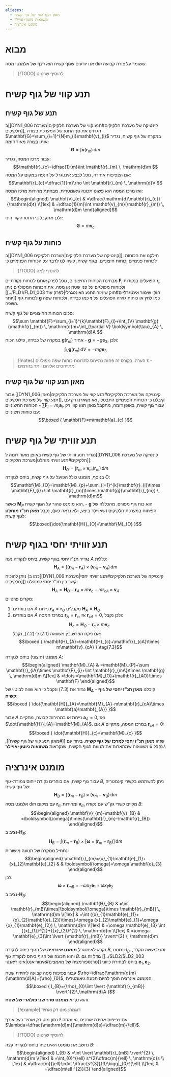 ```yaml
---
aliases:
  - מאזן תנע קווי של גוף קשיח
  - משוואות ניוטון-אויילר
  - מומנט אינרציה
---
```

# מבוא
אנו יודעים שגוף קשיח הוא *רצף* של אלמנטי מסה $\mathrm{d}m$ ששומר על צורה קבועה.
>[!TODO] להוסיף שרטוט

# תנע קווי של גוף קשיח

## תנע של גוף קשיח
ב[[DYN1_006 קינטיקה של מערכת חלקיקים#תנע קווי של מערכת חלקיקים|מערכת חלקיקים]], הגדרנו את סך התנע של המערכת בצורה $\mathbf{G}=\sum_{i=1}^{N}m_{i}\mathbf{v}_{i}$
במקרה של גוף קשיח, נגדיר אותו בצורה מאוד דומה:
$$\mathbf{G}=\int \mathbf{v}(\mathbf{r}_{m}) \, \mathrm{d}m $$
עבור מרכז המסה, נגדיר:
$$\mathbf{r}_{c}=\dfrac{1}{m}\int \mathbf{r}_{m} \, \mathrm{d}m $$
אם הצפיפות אחידה, נוכל לבצע אינטגרל על הנפח במקום על המסה:
$$\mathbf{r}_{c}=\dfrac{1}{m}\rho \int \mathbf{r}_{m} \, \mathrm{d}V $$
ואז מרכז המסה הוא פשוט תכונה גיאומטרית.
מבחינת מהירות מרכז המסה:
$$\begin{aligned}
\mathbf{v}_{c} & =\dfrac{\mathrm{d}\mathbf{r}_{c}}{\mathrm{d}t} \\[1ex]
 & =\dfrac{1}{m}\int \mathbf{v}_{m}(\mathbf{r}_{m}) \, \mathrm{d}m 
\end{aligned}$$
ולכן מתקבל כי התנע הקווי הינו:
$$\mathbf{G}=m\mathbf{v}_{c}$$

## כוחות על גוף קשיח
ב[[DYN1_006 קינטיקה של מערכת חלקיקים|מערכת חלקיקים]], חילקנו את הכוחות לכוחות פנימיים וכוחות חיצוניים. בגוף קשיח, קשה לנו לדבר על הכוחות הפנימיים כי 
>[!TODO] להוסיף למה


מבחינת הכוחות החיצוניים, נוכל לפרק אותם לכוחות נקודתיים $\mathbf{F}_{i}$ הפועלים בנקודות $\mathbf{r}_{i}$, ולכוחות מפולגים על פני שטח או מסה. את הכוחות המפולגים ניתן [[../FLD1/FLD1_003 חוקי שימור אינטגרליים#חוק שימור התנע האינטגרלי|לפרק עוד יותר]] לכוחות גוף $\mathbf{g}$ כמו כבידה, ולכוחות שפה $\boldsymbol{\tau}$ כמו לחץ או כוחות גזירה הפועלים על השפה.

סכום הכוחות החיצוניים על גוף קשיח:
$$\sum \mathbf{F}=\sum_{i=1}^{k}\mathbf{F}_{i}+\int_{V} \mathbf{g}(\mathbf{r}_{m}) \, \mathrm{d}m+\int_{\partial V} \boldsymbol{\tau}_{A}  \, \mathrm{d}A   $$
במקרה של כבידה, פילוג הכוח $\mathbf{g}(\mathbf{r}_{m})$ אחיד - $\mathbf{g}=-g\mathbf{e}_{3}$, ולכן:
$$\int _{V}\mathbf{g}(\mathbf{r}_{m}) \, \mathrm{d}V=-mg\mathbf{e}_{3} $$

>[!notes] הערה: 
 >בקורס זה פחות נתייחס לתרומת כוחות שפה מפולגים $\boldsymbol{\tau}$ - מתייחסים אליהם יותר בזורמים.
 
 

## מאזן תנע קווי של גוף קשיח
עבור [[DYN1_006 קינטיקה של מערכת חלקיקים#תנע קווי של מערכת חלקיקים|מאזן תנע קווי של מערכת חלקיקים]], קיבלנו כי הכוחות הפנימיים התבטלו, ואז נשארנו רק עם הכוחות החיצוניים - $\sum\mathbf{F}_{i}=m_{i}\mathbf{a}_{i}$.
עבור גוף קשיח, באופן דומה, מתקבל מאזן תנע קווי רק עם כוחות חיצוניים:
$$\boxed {
\mathbf{F}=m\mathbf{a}_{c}
 }$$

# תנע זוויתי של גוף קשיח
נגדיר תנע זוויתי של גוף קשיח באופן מאוד דומה ל[[DYN1_006 קינטיקה של מערכת חלקיקים#תנע זוויתי מוחלט|מערכת חלקיקים]]:
$$\mathbf{H}_{O}=\int \mathbf{r}_{m}\times \mathbf{v}_{m}(\mathbf{r}_{m}) \, \mathrm{d}m $$
בנוסף, מומנט כולל הפועל על גוף קשיח, ביחס לנקודה $O$:
$$\mathbf{M}_{O}=\mathbf{M}_{p}+\sum_{i=1}^{k}\mathbf{r}_{i}\times \mathbf{F}_{i}+\int \mathbf{r}_{m}\times \mathbf{g}(\mathbf{r}_{m}) \, \mathrm{d}m$$
כאשר $\mathbf{M}_{P}$ הוא מומנט טהור על הגוף קשיח, - $\mathbf{g}$ הוא כוח גוף מפורס.
מהכללה של הפיתוח במערכת חלקיקים (שאויילר ביצע, ולא נראה כאן), נקבל **מאזן תנ"ז מוחלט** לגוף קשיח:
$$\boxed{\dot{\mathbf{H}}_{O}=\mathbf{M}_{O} }$$

# תנע זוויתי יחסי בגוף קשיח
נגדיר תנ"ז יחסי בגוף קשיח, ביחס לנקודה נעה $A$ כללית:
$$\mathbf{H}_{A}=\int (\mathbf{r}_{m}-\mathbf{r}_{A})\times (\mathbf{v}_{m}-\mathbf{v}_{A}) \, \mathrm{d}m $$
ניתן להוכיח (כמו ב[[DYN1_006 קינטיקה של מערכת חלקיקים#תנע זוויתי יחסי|מערכת חלקיקים]]) קשר בין תנ"ז יחסי למוחלט:
$$
\mathbf{H}_{A}=\mathbf{H}_{O}-\mathbf{r}_{A}\times m\mathbf{v}_{c}-m\mathbf{r}_{cA}\times \mathbf{v}_{A}
 \tag{7.1}$$
מקרים פרטיים:
1. אם בוחרים $A$ נייחת $\mathbf{r}_{A}=\mathbf{r}_{O}$ מקבלים $\mathbf{H}_{A}=\mathbf{H}_{O}$.
2. אם בוחרים $A$ במרכז המסה $\mathbf{r}_{A}=\mathbf{r}_{c}$, אז $\mathbf{r}_{cA}=0$, ולכן נקבל:
	$$\mathbf{H}_{c}=\mathbf{H}_{O}-\mathbf{r}_{c}\times m\mathbf{v}_{c}\tag{7.2}$$
	אם ניקח הפרש בין משוואה $(7.1)$ ל-$(7.2)$, נקבל:
	$$\boxed {
\mathbf{H}_{A}=\mathbf{H}_{c}+\mathbf{r}_{cA}\times m\mathbf{v}_{cA}
 } \tag{7.3}$$


מומנט (חיצוני) ביחס לנקודה $A$:
$$\begin{aligned}
\mathbf{M}_{A} & =\mathbf{M}_{P}+\sum \mathbf{r}_{iA}\times \mathbf{F}_{i}+\int \mathbf{r}_{mA}\times \mathbf{g} \, \mathrm{d}m  \\[1ex]
 & =\dots =\mathbf{M}_{O}+\mathbf{r}_{AO}\times \mathbf{F}
\end{aligned}$$
נגזור את $(7.3)$ ונקבל כי הוא שווה לביטוי של $\mathbf{M}\mathbf{_{A}}$ - קיבלנו **מאזן תנ"ז יחסי של גוף קשיח**:
$$\boxed {
\dot{\mathbf{H}}_{A}=\mathbf{M}_{A}-m\mathbf{r}_{cA}\times \mathbf{a}\mathbf{_{A}}
 }$$
עבור $A$ נייחת או במהירות קבועה, מתקיים $\mathbf{a}_{A}=0$, ואז $\dot{\mathbf{H}}_{A}=\mathbf{M}_{A}$. אם $A$ במרכז המסה, מתקיים $\mathbf{r}_{cA}=0$:
$$\boxed {
\dot{\mathbf{H}}_{c}=\mathbf{M}_{c}
 }$$
שזהו **מאזן תנ"ז יחסי למרכז של גוף קשיח**. ביחד עם [[#מאזן תנע קווי של גוף קשיח]], נקבל 6 משוואות שמתארות את תנועת הגוף הקשיח, שנקראות **משוואות ניוטון-אויילר**.\

# מומנט אינרציה

עבור גוף קשיח, אם בוחרים נקודת ייחוס צמודת-גוף $B$, ניתן להשתמש בקשרי קינמטריה של גוף קשיח:
$$\mathbf{H}_{B}=\int (\mathbf{r}_{m}-\mathbf{r}_{B})\times(\mathbf{v}_{m}-\mathbf{v}_{B}) \, \mathrm{d}m $$
אלמנט מסה $\mathrm{d}m$ עם מיקום $\mathbf{r}_{m}$ ומהירות $\mathbf{v}_{m}$ מקיים קשרי גק"ש עם נקודה $B$:
$$\begin{aligned}
\mathbf{v}_{m}-\mathbf{v}_{B} & =\boldsymbol{\omega}\times(\mathbf{r}_{m}-\mathbf{r}_{B})
\end{aligned}$$
נציב ב-$\mathbf{H}_{B}$:
$$\mathbf{H}_{B}=\int (\mathbf{r}_{m}-\mathbf{r}_{B})\times[\boldsymbol{\omega}\times(\mathbf{r}_{m}-\mathbf{r}_{B})] \, \mathrm{d}m $$
נתחיל ממקרה של תנועה מישורית:
$$\begin{aligned}
\mathbf{r}_{m}={x}_{1}\mathbf{e}_{1}+{x}_{2}\mathbf{e}_{2} &  & \boldsymbol{\omega}=\omega \mathbf{e}_{3}
\end{aligned}$$
לכן:
$$\boldsymbol{\omega}\times \mathbf{r}_{mB}=-\omega {x}_{2}\mathbf{e}_{1}+\omega {x}_{1}\mathbf{e}_{2}$$
נציב ב-$\mathbf{H}_{B}$:
$$\begin{aligned}
\mathbf{H}_{B} & =\int \mathbf{r}_{mB}\times[\boldsymbol{\omega}\times \mathbf{r}_{mB}] \, \mathrm{d}m \\[1ex]
 & =\int ({x}_{1}\mathbf{e}_{1}+{x}_{2}\mathbf{e}_{2})\times(-\omega {x}_{2}\mathbf{e}_{1}+\omega {x}_{1}\mathbf{e}_{2}) \, \mathrm{d}m  \\[1ex]
 & =\omega \mathbf{e}_{3} \int {{x}_{1}}^{2}+{{x}_{2}}^{2} \, \mathrm{d}m  \\[1ex]
 & =\omega \mathbf{e}_{3}\int \lvert {\mathbf{r}_{mB}} \rvert^{2} \, \mathrm{d}m 
\end{aligned}$$
נקרא לאינטגרל **מומנט אינרציה** של הגוף ביחס לנקודה $B$, ונסמנו $I_{B}$. זהו למעשה סקלר, והוא תכונה של הגוף ביחס לנקודת גוף $B$.
גודל זה גם [[../SLD2/SLD2_003 טרנספורמציה של מאמצים#אינווריאנט|אינווריאנטי]] ביחס לבחירת כיווני $\mathbf{e}_{1},\mathbf{e}_{2}$.

עבור צפיפות מסה קבועה ליחידת שטח $\rho=\dfrac{\mathrm{d}m}{\mathrm{d}A}={\rho}_{0}$, המומנט אינרציה הופך להיות תכונה גיאומטרית:
$$\boxed {
I_{B}={\rho}_{0}\iint \lvert {\mathbf{r}_{mB}} \rvert^{2}\,\mathrm{d}A
 }$$
 והוא נקרא **מומנט סדר שני פולארי של שטח**.

>[!example] דוגמה: מוט דק ואחיד

נתון מוט דק ואחיד בעל אורף $\ell$ ומסה $m$, עם צפיפות אחידה אורכית $\lambda=\dfrac{\mathrm{d}m}{\mathrm{d}s}=\dfrac{m}{\ell}$.

>[!TODO] להוסיף שרטוט


נחשב את מומנט האינרציה ביחס לנקודה קצה $B$:
$$\begin{aligned}
I_{B} & =\int \lvert \mathbf{r}_{mB} \rvert^{2} \, \mathrm{d}m \\[1ex]
 & =\int_{0}^{\ell} s^{2}\dfrac{m}{\ell} \, \mathrm{d}s \\[1ex]
 & =\dfrac{m}{\ell}\cdot \dfrac{s^{3}}{3}\bigg|_{0}^{\ell}  \\[1ex]
 & =\dfrac{m\ell ^{2}}{3}
\end{aligned}$$
